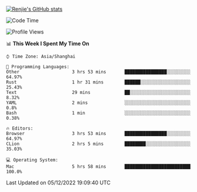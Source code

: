 [![Renjie's GitHub stats](https://github-readme-stats.vercel.app/api?username=liurenjie1024&show_icons=true&theme=chartreuse-dark)](https://github.com/anuraghazra/github-readme-stats)

<!--START_SECTION:waka-->
![Code Time](http://img.shields.io/badge/Code%20Time-388%20hrs%2033%20mins-blue)

![Profile Views](http://img.shields.io/badge/Profile%20Views-29-blue)

📊 **This Week I Spent My Time On** 

```text
⌚︎ Time Zone: Asia/Shanghai

💬 Programming Languages: 
Other                    3 hrs 53 mins       ████████████████░░░░░░░░░   64.97% 
Rust                     1 hr 31 mins        ██████░░░░░░░░░░░░░░░░░░░   25.43% 
Text                     29 mins             ██░░░░░░░░░░░░░░░░░░░░░░░   8.32% 
YAML                     2 mins              ░░░░░░░░░░░░░░░░░░░░░░░░░   0.8% 
Bash                     1 min               ░░░░░░░░░░░░░░░░░░░░░░░░░   0.38%

🔥 Editors: 
Browser                  3 hrs 53 mins       ████████████████░░░░░░░░░   64.97% 
CLion                    2 hrs 5 mins        ████████░░░░░░░░░░░░░░░░░   35.03%

💻 Operating System: 
Mac                      5 hrs 58 mins       █████████████████████████   100.0%

```


 Last Updated on 05/12/2022 19:09:40 UTC
<!--END_SECTION:waka-->

